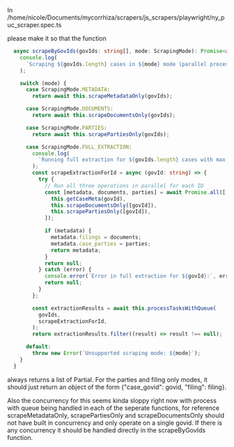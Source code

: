 In /home/nicole/Documents/mycorrhiza/scrapers/js_scrapers/playwright/ny_puc_scraper.spec.ts

please make it so that the function

```ts
  async scrapeByGovIds(govIds: string[], mode: ScrapingMode): Promise<any[]> {
    console.log(
      `Scraping ${govIds.length} cases in ${mode} mode (parallel processing)`,
    );

    switch (mode) {
      case ScrapingMode.METADATA:
        return await this.scrapeMetadataOnly(govIds);

      case ScrapingMode.DOCUMENTS:
        return await this.scrapeDocumentsOnly(govIds);

      case ScrapingMode.PARTIES:
        return await this.scrapePartiesOnly(govIds);

      case ScrapingMode.FULL_EXTRACTION:
        console.log(
          `Running full extraction for ${govIds.length} cases with max ${this.max_concurrent_browsers} concurrent browsers`,
        );
        const scrapeExtractionForId = async (govId: string) => {
          try {
            // Run all three operations in parallel for each ID
            const [metadata, documents, parties] = await Promise.all([
              this.getCaseMeta(govId),
              this.scrapeDocumentsOnly([govId]),
              this.scrapePartiesOnly([govId]),
            ]);

            if (metadata) {
              metadata.filings = documents;
              metadata.case_parties = parties;
              return metadata;
            }
            return null;
          } catch (error) {
            console.error(`Error in full extraction for ${govId}:`, error);
            return null;
          }
        };

        const extractionResults = await this.processTasksWithQueue(
          govIds,
          scrapeExtractionForId,
        );
        return extractionResults.filter((result) => result !== null);

      default:
        throw new Error(`Unsupported scraping mode: ${mode}`);
    }
  }
```

always returns a list of Partial<RawGenericDocket>. For the parties and filing only modes, it should just return an object of the form {"case_govid": govid, "filing": filing}.

Also the concurrency for this seems kinda sloppy right now with process with queue being handled in each of the seperate functions, for reference scrapeMetadataOnly, scrapePartiesOnly and scrapeDocumentsOnly should not have built in concurrency and only operate on a single govid. If there is any concurrency it should be handled directly in the scrapeByGovIds function.
